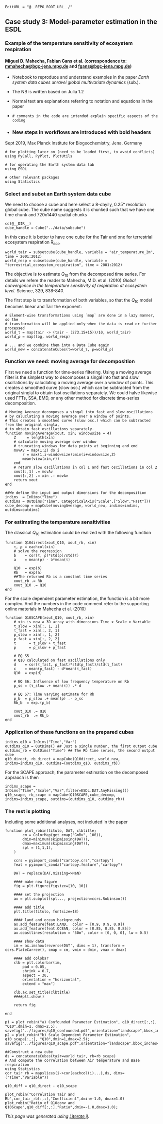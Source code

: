 ```@meta
EditURL = "@__REPO_ROOT_URL__/"
```

## Case study 3: Model-parameter estimation in the ESDL
### Example of the temperature sensitivity of ecosystem respiration

#### Miguel D. Mahecha, Fabian Gans et al. (correspondence to: mmahecha@bgc-jena.mpg.de and fgans@bgc-jena.mpg.de)

* Notebook to reproduce and understand examples in the paper *Earth system data cubes unravel global multivariate dynamics* (sub.).

* The NB is written based on Julia 1.2

* Normal text are explanations referring to notation and equations in the paper

* `# comments in the code are intended explain specific aspects of the coding`

* ### New steps in workflows are introduced with bold headers

Sept 2019, Max Planck Institute for Biogeochemistry, Jena, Germany

```@example ESDL case study 3 q10
# for plotting later on (need to be loaded first, to avoid conflicts)
using PyCall, PyPlot, PlotUtils

# for operating the Earth system data lab
using ESDL

# other relevant packages
using Statistics
```

### Select and subet an Earth system data cube

We need to choose a cube and here select a 8-dayily, 0.25° resolution global cube. The cube name suggests it is chunked such that we have one time chunk and 720x1440 spatial chunks

```@example ESDL case study 3 q10
cd(@__DIR__)
cube_handle = Cube("../data/subcube")
```

In this case it is better to have one cube for the Tair and one for terrestrial ecosystem respiration R$_{eco}$

```@example ESDL case study 3 q10
world_tair = subsetcube(cube_handle, variable = "air_temperature_2m", time = 2001:2012)
world_resp = subsetcube(cube_handle, variable = "terrestrial_ecosystem_respiration", time = 2001:2012)
```

The objective is to estimate  $Q_{10}$ from the decomposed time series. For details we refere the reader to
Mahecha, M.D. et al. (2010) *Global convergence in the temperature sensitivity of respiration at ecosystem level.* Science, 329, 838-840.

The first step is to transformation of both variables, so that the $Q_{10}$ model becomes linear and Tair the exponent:

```@example ESDL case study 3 q10
# Element-wise transformations using `map` are done in a lazy manner, so the
# transformation will be applied only when the data is read or further processed
world_τ = map(tair -> (tair - (273.15+15))/10, world_tair)
world_ρ = map(log, world_resp)

# ... and we combine them into a Data Cube again
world_new = concatenateCubes(τ=world_τ, ρ=world_ρ)
```

### Function we need: moving average for decomposition

First we need a function for time-series filtering. Using a moving average filter is the simplest way to decomposes a singal into fast and slow oscillations by caluclating a moving average over a window of points. This creates a smoothed curve (slow osc.) which can be subtracted from the original singlal to obtain fast oscillations separately. We could halve likewise used FFTs, SSA, EMD, or any other method for discrete time-series decomposition.

```@example ESDL case study 3 q10
# Moving Average decomposes a singal into fast and slow oscillations
# by caluclating a moving average over a window of points.
# This creates a smoothed curve (slow osc.) which can be subtracted from the original singla,
# to obtain fast oscillations separately.
function movingAverage(xout, xin; windowsize = 4)
    Z     = length(xin)
    # calculate moving average over window
    # truncating windows for data points at beginning and end
    movAv = map(1:Z) do i
        r = max(1,i-windowsize):min(i+windowsize,Z)
        mean(view(xin,r))
    end
    # return slow oscillations in col 1 and fast oscillations in col 2
    xout[:,1] .= movAv
    xout[:,2] .= xin .- movAv
    return xout
end
```

```@example ESDL case study 3 q10
##We define the input and output dimensions for the decomposition
indims  = InDims("Time")
outdims = OutDims("Time", CategoricalAxis("Scale",["Slow","Fast"]))
cube_decomp = mapCube(movingAverage, world_new, indims=indims, outdims=outdims)
```

### For estimating the temperature sensitivities

The classical $Q_{10}$ estimation could be realized with the following function

```@example ESDL case study 3 q10
function Q10direct(xout_Q10, xout_rb, xin)
    τ, ρ = eachcol(xin)
    # solve the regression
    b    = cor(τ, ρ)*std(ρ)/std(τ)
    a    = mean(ρ) - b*mean(τ)

    Q10  = exp(b)
    Rb   = exp(a)
    ##The returned Rb is a constant time series
    xout_rb .= Rb
    xout_Q10 .= Q10
end
```

For the scale dependent parameter estimation, the function is a bit more complex. And the numbers in the code comment refer to the  supporting online materials in Mahecha et al. (2010)

```@example ESDL case study 3 q10
function Q10SCAPE(xout_Q10, xout_rb, xin)
    # xin is now a 3D array with dimensions Time x Scale x Variable
    τ_slow = xin[:, 1, 1]
    τ_fast = xin[:, 2, 1]
    ρ_slow = xin[:, 1, 2]
    ρ_fast = xin[:, 2, 2]
    τ      = τ_slow + τ_fast
    ρ      = ρ_slow + ρ_fast

    # EQ S5
    # Q10 calculated on fast oscillations only
    d    = cor(τ_fast, ρ_fast)*std(ρ_fast)/std(τ_fast)
    c    = mean(ρ_fast) - d*mean(τ_fast)
    Q10  = exp(d)

    # EQ S6: Influence of low frequency temperature on Rb
    ρ_sc = (τ_slow .+ mean(τ)) .* d

    # EQ S7: Time varying estimate for Rb
    ρ_b  = ρ_slow .+ mean(ρ) .- ρ_sc
    Rb_b  = exp.(ρ_b)

    xout_Q10 .= Q10
    xout_rb  .= Rb_b
end
```

### Application of these functions on the prepared cubes

```@example ESDL case study 3 q10
indims_q10 = InDims("Time","Var")
outdims_q10 = OutDims() ## Just a single number, the first output cube
outdims_rb = OutDims("Time") ## The Rb time series, the second output cube
q10_direct, rb_direct = mapCube(Q10direct, world_new, indims=indims_q10, outdims=(outdims_q10, outdims_rb))
```

For the SCAPE approach, the parameter estimation on the decomposed appraoch is then

```@example ESDL case study 3 q10
indims_scape = InDims("Time","Scale","Var",filter=ESDL.DAT.AnyMissing())
q10_scape, rb_scape = mapCube(Q10SCAPE,cube_decomp, indims=indims_scape, outdims=(outdims_q10, outdims_rb))
```

### The rest is plotting
Including some additional analyses, not included in the paper

```@example ESDL case study 3 q10
function plot_robin(titulo, DAT, clbtitle;
        cm = ColorMap(get_cmap("GnBu", 100)),
        dmin=minimum(skipmissing(DAT)),
        dmax=maximum(skipmissing(DAT)),
        spl = (1,1,1),
    )

    ccrs = pyimport_conda("cartopy.crs","cartopy")
    feat = pyimport_conda("cartopy.feature","cartopy")

    DAT = replace(DAT,missing=>NaN)

    #### make new figure
    fig = plt.figure(figsize=[10, 10])

    #### set the projection
    ax = plt.subplot(spl..., projection=ccrs.Robinson())

    #### add title
    plt.title(titulo, fontsize=18)

    #### land and ocean backgrounds
    ax.add_feature(feat.LAND,  color = [0.9, 0.9, 0.9])
    ax.add_feature(feat.OCEAN, color = [0.85, 0.85, 0.85])
    ax.coastlines(resolution = "50m", color = [0, 0, 0], lw = 0.5)

    #### show data
    im = ax.imshow(reverse(DAT', dims = 1), transform = ccrs.PlateCarree(), cmap = cm, vmin = dmin, vmax = dmax)

    #### add colobar
    clb = plt.colorbar(im,
        pad = 0.05,
        shrink = 0.7,
        aspect = 30,
        orientation = "horizontal",
        extend = "max")

    clb.ax.set_title(clbtitle)
    ####plt.show()

    return fig

end
```

```@example ESDL case study 3 q10
p1 = plot_robin("a) Confounded Parameter Estimation", q10_direct[:,:], "Q10",dmin=1, dmax=2.5);
savefig("../figures/q10_confounded.pdf",orientation="landscape",bbox_inches="tight")
p2 = plot_robin("b) Scale Dependent Parameter Estimation", q10_scape[:,:], "Q10",dmin=1,dmax=2.5);
savefig("../figures/q10_scape.pdf",orientation="landscape",bbox_inches="tight")
```

```@example ESDL case study 3 q10
##Construct a new cube
ds = concatenateCubes(tair=world_tair, rb=rb_scape)
# And compute the correlation between Air temperature and Base respiration
using Statistics
cor_tair_rb = mapslices(i->cor(eachcol(i)...),ds, dims=("Time","Variable"))

q10_diff = q10_direct - q10_scape
```

```@example ESDL case study 3 q10
plot_robin("Correlation Tair and Rb",cor_tair_rb[:,:],"Coefficient",dmin=-1.0, dmax=1.0)
plot_robin("Ratio of Q10conv and Q10Scape",q10_diff[:,:],"Ratio",dmin=-1.0,dmax=1.0);
```

*This page was generated using [Literate.jl](https://github.com/fredrikekre/Literate.jl).*

